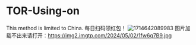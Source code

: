 # TOR-Using-on
This method is limited to China.
每日扫码领红包！
![1714642089983](https://github.com/AUSyecklp/TOR-Using-on/assets/73651864/8fd118f1-2563-4051-bfd1-731ec12066f0)
图片加载不出来请打开：https://img2.imgtp.com/2024/05/02/1fw6q7B9.jpg

